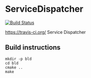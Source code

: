 # ServiceDispatcher

[![Build Status](https://travis-ci.org/Tom360V/mqttClient_x86.svg?branch=master)](https://travis-ci.org/Tom360V/mqttClient_x86)

https://travis-ci.org/
Service Dispatcher

## Build instructions

    mkdir -p bld
    cd bld
    cmake ..
    make